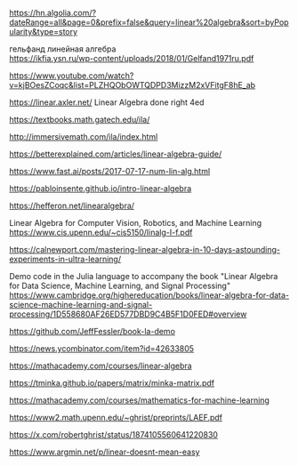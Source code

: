 https://hn.algolia.com/?dateRange=all&page=0&prefix=false&query=linear%20algebra&sort=byPopularity&type=story

гельфанд линейная алгебра  
https://ikfia.ysn.ru/wp-content/uploads/2018/01/Gelfand1971ru.pdf

https://www.youtube.com/watch?v=kjBOesZCoqc&list=PLZHQObOWTQDPD3MizzM2xVFitgF8hE_ab

https://linear.axler.net/ Linear Algebra done right 4ed  

https://textbooks.math.gatech.edu/ila/

http://immersivemath.com/ila/index.html

https://betterexplained.com/articles/linear-algebra-guide/

https://www.fast.ai/posts/2017-07-17-num-lin-alg.html  

https://pabloinsente.github.io/intro-linear-algebra

https://hefferon.net/linearalgebra/

Linear Algebra for Computer Vision, Robotics, and Machine Learning  
https://www.cis.upenn.edu/~cis5150/linalg-I-f.pdf

https://calnewport.com/mastering-linear-algebra-in-10-days-astounding-experiments-in-ultra-learning/

Demo code in the Julia language to accompany the book "Linear Algebra for Data Science, Machine Learning, and Signal Processing" 
https://www.cambridge.org/highereducation/books/linear-algebra-for-data-science-machine-learning-and-signal-processing/1D558680AF26ED577DBD9C4B5F1D0FED#overview

https://github.com/JeffFessler/book-la-demo

https://news.ycombinator.com/item?id=42633805

https://mathacademy.com/courses/linear-algebra

https://tminka.github.io/papers/matrix/minka-matrix.pdf

https://mathacademy.com/courses/mathematics-for-machine-learning

 https://www2.math.upenn.edu/~ghrist/preprints/LAEF.pdf

https://x.com/robertghrist/status/1874105560641220830

https://www.argmin.net/p/linear-doesnt-mean-easy
